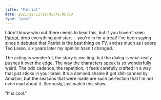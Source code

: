 ```yaml
---
title: "Patriot"
date: 2021-12-11T19:01:41-05:00
type: "post"
---
```

I don't know who out there needs to hear this, but if you haven't seen [Patriot](https://www.imdb.com/title/tt4687882/), drop everything and start — you're in for a treat! I've been saying since it debuted that Patriot is the best thing on TV, and as much as I adore Ted Lasso, six years later my opinion hasn't changed. 

The acting is wonderful, the story is exciting, but the dialog is what really pushes it over the edge. The way the characters speak is so wonderfully weird. The odd cadence, the repetition, it feels carefully crafted in a way that just sticks in your brain. It's a damned shame it got shit-canned by Amazon, but the seasons that were made are such perfection that I'm not even mad about it. Seriously, just watch this show.

"It *is* cool."
